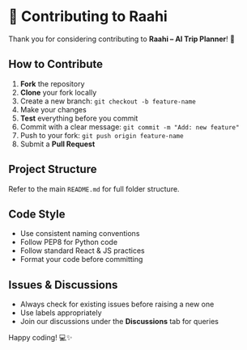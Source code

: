 # 🤝 Contributing to Raahi

Thank you for considering contributing to **Raahi – AI Trip Planner**! 🚀

## How to Contribute

1. **Fork** the repository
2. **Clone** your fork locally
3. Create a new branch: `git checkout -b feature-name`
4. Make your changes
5. **Test** everything before you commit
6. Commit with a clear message: `git commit -m "Add: new feature"`
7. Push to your fork: `git push origin feature-name`
8. Submit a **Pull Request**

## Project Structure

Refer to the main `README.md` for full folder structure.

## Code Style

- Use consistent naming conventions
- Follow PEP8 for Python code
- Follow standard React & JS practices
- Format your code before committing

## Issues & Discussions

- Always check for existing issues before raising a new one
- Use labels appropriately
- Join our discussions under the **Discussions** tab for queries

Happy coding! 💻✨

